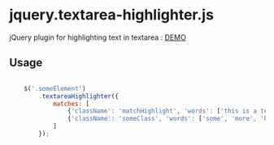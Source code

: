 jquery.textarea-highlighter.js
==============================

jQuery plugin for highlighting text in textarea : [DEMO](http://marexandre.github.io/jquery.textarea-highlighter.js/demo/ "DEMO")



## Usage

```javascript

	$('.someElement')
	    .textareaHighlighter({
	        matches: [
	            {'className': 'matchHighlight', 'words': ['this is a test', 'text to match']},
	            {'className': 'someClass', 'words': ['some', 'more', 'here']}
	        ]
	    });

```